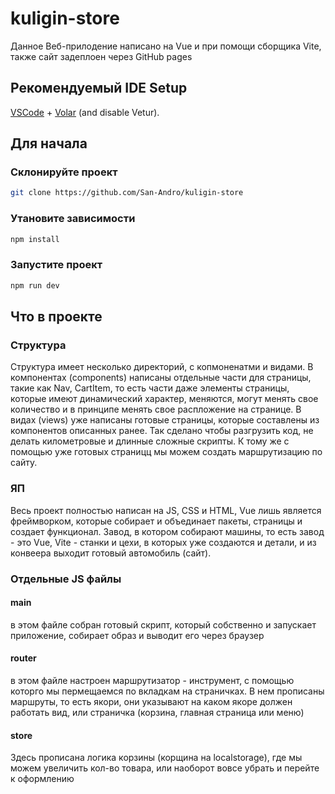 # kuligin-store

Данное Веб-прилодение написано на Vue и при помощи сборщика Vite, также сайт задеплоен через GitHub pages

## Рекомендуемый IDE Setup

[VSCode](https://code.visualstudio.com/) + [Volar](https://marketplace.visualstudio.com/items?itemName=Vue.volar) (and disable Vetur).

## Для начала

### Склонируйте проект 

```sh
git clone https://github.com/San-Andro/kuligin-store
```

### Утановите зависимости

```sh
npm install
```

### Запустите проект

```sh
npm run dev
```

## Что в проекте

### Структура

Структура имеет несколько директорий, с копмоненатми и видами. В компонентах (components) написаны отдельные части для страницы, такие как Nav, CartItem, то есть части даже элементы страницы, которые имеют динамический характер, меняются, могут менять свое количество и в принципе менять свое распложение на странице. В видах (views) уже написаны готовые страницы, которые составлены из компонентов описанных ранее. Так сделано чтобы разгрузить код, не делать километровые и длинные сложные скрипты. К тому же с помощью уже готовых страницц мы можем создать маршрутизацию по сайту.

### ЯП

Весь проект полностью написан на JS, CSS и HTML, Vue лишь является фреймворком, которые собирает и объединает пакеты, страницы и создает функционал. Завод, в котором собирают машины, то есть завод - это Vue, Vite - станки и цехи, в которых уже создаются и детали, и из конвеера выходит готовый автомобиль (сайт). 

### Отдельные JS файлы

#### main

в этом файле собран готовый скрипт, который собственно и запускает приложение, собирает образ и выводит его через браузер

#### router

в этом файле настроен маршрутизатор - инструмент, с помощью которго мы пермещаемся по вкладкам на страничках. В нем прописаны маршруты, то есть якори, они указывают на каком якоре должен работать вид, или страничка (корзина, главная страница или меню)

#### store

Здесь прописана логика корзины (корщина на localstorage), где мы можем увеличить кол-во товара, или наоборот вовсе убрать и перейте к оформлению